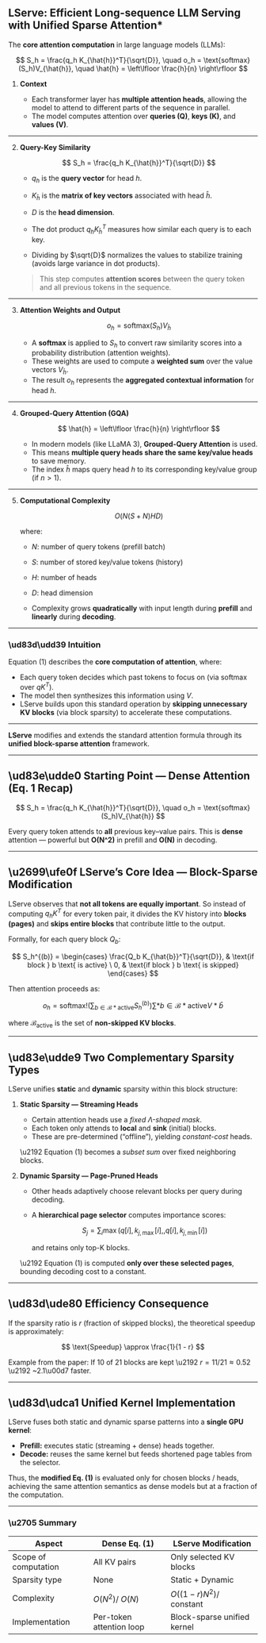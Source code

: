 ## LServe: Efficient Long-sequence LLM Serving with Unified Sparse Attention* 

The **core attention computation** in large language models (LLMs):

$$
S_h = \frac{q_h K_{\hat{h}}^T}{\sqrt{D}}, \quad 
o_h = \text{softmax}(S_h)V_{\hat{h}}, \quad 
\hat{h} = \left\lfloor \frac{h}{n} \right\rfloor
$$


1. **Context**

   * Each transformer layer has **multiple attention heads**, allowing the model to attend to different parts of the sequence in parallel.
   * The model computes attention over **queries (Q)**, **keys (K)**, and **values (V)**.

---

2. **Query-Key Similarity**

   $$
   S_h = \frac{q_h K_{\hat{h}}^T}{\sqrt{D}}
   $$

   * $q_h$ is the **query vector** for head $h$.

   * $K_{\hat{h}}$ is the **matrix of key vectors** associated with head $\hat{h}$.

   * $D$ is the **head dimension**.

   * The dot product $q_h K_{\hat{h}}^T$ measures how similar each query is to each key.

   * Dividing by $\sqrt{D}$ normalizes the values to stabilize training (avoids large variance in dot products).

   > This step computes **attention scores** between the query token and all previous tokens in the sequence.

---

3. **Attention Weights and Output**

   $$
   o_h = \text{softmax}(S_h) V_{\hat{h}}
   $$

   * A **softmax** is applied to $S_h$ to convert raw similarity scores into a probability distribution (attention weights).
   * These weights are used to compute a **weighted sum** over the value vectors $V_{\hat{h}}$.
   * The result $o_h$ represents the **aggregated contextual information** for head $h$.

---

4. **Grouped-Query Attention (GQA)**

   $$
   \hat{h} = \left\lfloor \frac{h}{n} \right\rfloor
   $$

   * In modern models (like LLaMA 3), **Grouped-Query Attention** is used.
   * This means **multiple query heads share the same key/value heads** to save memory.
   * The index $\hat{h}$ maps query head $h$ to its corresponding key/value group (if $n>1$).

---

5. **Computational Complexity**

   $$
   O(N(S + N)HD)
   $$

   where:

   * $N$: number of query tokens (prefill batch)

   * $S$: number of stored key/value tokens (history)

   * $H$: number of heads

   * $D$: head dimension

   * Complexity grows **quadratically** with input length during **prefill** and **linearly** during **decoding**.

---

### \ud83d\udd39 Intuition

Equation (1) describes the **core computation of attention**, where:

* Each query token decides which past tokens to focus on (via softmax over $qK^T$).
* The model then synthesizes this information using $V$.
* LServe builds upon this standard operation by **skipping unnecessary KV blocks** (via block sparsity) to accelerate these computations.

---

**LServe** modifies and extends the standard attention formula through its **unified block-sparse attention** framework.

---

## \ud83e\udde0 Starting Point — Dense Attention (Eq. 1 Recap)

$$
S_h = \frac{q_h K_{\hat{h}}^T}{\sqrt{D}}, \quad
o_h = \text{softmax}(S_h)V_{\hat{h}}
$$

Every query token attends to **all** previous key–value pairs.
This is **dense** attention — powerful but **O(N^2)** in prefill and **O(N)** in decoding.

---

## \u2699\ufe0f LServe’s Core Idea — Block-Sparse Modification

LServe observes that **not all tokens are equally important**.
So instead of computing $q_h K^T$ for every token pair, it divides the KV history into **blocks (pages)** and **skips entire blocks** that contribute little to the output.

Formally, for each query block $Q_b$:

$$
S_h^{(b)} =
\begin{cases}
\frac{Q_b K_{\hat{b}}^T}{\sqrt{D}}, & \text{if block } b \text{ is active} \
0, & \text{if block } b \text{ is skipped}
\end{cases}
$$

Then attention proceeds as:

$$
o_h = \text{softmax}!\left(\sum_{b \in \mathcal{B}*{\text{active}}} S_h^{(b)}\right)
\sum*{b \in \mathcal{B}*{\text{active}}} V*{\hat{b}}
$$

where $\mathcal{B}_{\text{active}}$ is the set of **non-skipped KV blocks**.

---

## \ud83e\udde9 Two Complementary Sparsity Types

LServe unifies **static** and **dynamic** sparsity within this block structure:

1. **Static Sparsity — Streaming Heads**

   * Certain attention heads use a *fixed Λ-shaped mask*.
   * Each token only attends to **local** and **sink** (initial) blocks.
   * These are pre-determined (“offline”), yielding *constant-cost* heads.

   \u2192 Equation (1) becomes a *subset sum* over fixed neighboring blocks.

2. **Dynamic Sparsity — Page-Pruned Heads**

   * Other heads adaptively choose relevant blocks per query during decoding.
   * A **hierarchical page selector** computes importance scores:

     $$
     S_j = \sum_i \max(q[i] , k_{j,\max}[i], , q[i] , k_{j,\min}[i])
     $$

     and retains only top-K blocks.

   \u2192 Equation (1) is computed **only over these selected pages**, bounding decoding cost to a constant.

---

## \ud83d\ude80 Efficiency Consequence

If the sparsity ratio is $r$ (fraction of skipped blocks),
the theoretical speedup is approximately:

$$
\text{Speedup} \approx \frac{1}{1 - r}
$$

Example from the paper:
If 10 of 21 blocks are kept \u2192 $r = 11/21 \approx 0.52$ \u2192 ~2.1\u00d7 faster.

---

## \ud83d\udca1 Unified Kernel Implementation

LServe fuses both static and dynamic sparse patterns into a **single GPU kernel**:

* **Prefill:** executes static (streaming + dense) heads together.
* **Decode:** reuses the same kernel but feeds shortened page tables from the selector.

Thus, the **modified Eq. (1)** is evaluated only for chosen blocks / heads, achieving the same attention semantics as dense models but at a fraction of the computation.

---

### \u2705 Summary

| Aspect               | Dense Eq. (1)            | LServe Modification         |
| -------------------- | ------------------------ | --------------------------- |
| Scope of computation | All KV pairs             | Only selected KV blocks     |
| Sparsity type        | None                     | Static + Dynamic            |
| Complexity           | $O(N^2)$/ $O(N)$         | $O((1-r)N^2)$/ constant     |
| Implementation       | Per-token attention loop | Block-sparse unified kernel |

